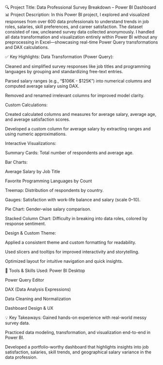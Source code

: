 🔍 Project Title: Data Professional Survey Breakdown – Power BI Dashboard
📊 Project Description:
In this Power BI project, I explored and visualized responses from over 600 data professionals to understand trends in job roles, salaries, skill preferences, and career satisfaction. The dataset consisted of raw, uncleaned survey data collected anonymously. I handled all data transformation and visualization entirely within Power BI without any preprocessing in Excel—showcasing real-time Power Query transformations and DAX calculations.

✅ Key Highlights:
Data Transformation (Power Query):

Cleaned and simplified survey responses like job titles and programming languages by grouping and standardizing free-text entries.

Parsed salary ranges (e.g., “$106K - $125K”) into numerical columns and computed average salary using DAX.

Removed and renamed irrelevant columns for improved model clarity.

Custom Calculations:

Created calculated columns and measures for average salary, average age, and average satisfaction scores.

Developed a custom column for average salary by extracting ranges and using numeric approximations.

Interactive Visualizations:

Summary Cards: Total number of respondents and average age.

Bar Charts:

Average Salary by Job Title

Favorite Programming Languages by Count

Treemap: Distribution of respondents by country.

Gauges: Satisfaction with work-life balance and salary (scale 0–10).

Pie Chart: Gender-wise salary comparison.

Stacked Column Chart: Difficulty in breaking into data roles, colored by response sentiment.

Design & Custom Theme:

Applied a consistent theme and custom formatting for readability.

Used slicers and tooltips for improved interactivity and storytelling.

Optimized layout for intuitive navigation and quick insights.

🔧 Tools & Skills Used:
Power BI Desktop

Power Query Editor

DAX (Data Analysis Expressions)

Data Cleaning and Normalization

Dashboard Design & UX

💡 Key Takeaways:
Gained hands-on experience with real-world messy survey data.

Practiced data modeling, transformation, and visualization end-to-end in Power BI.

Developed a portfolio-worthy dashboard that highlights insights into job satisfaction, salaries, skill trends, and geographical salary variance in the data profession.

